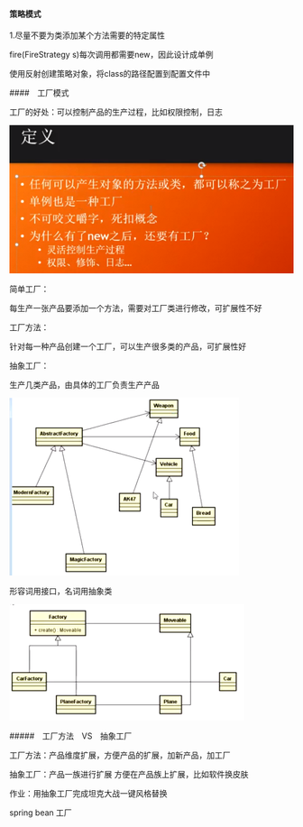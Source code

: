 #### 策略模式

1.尽量不要为类添加某个方法需要的特定属性

fire(FireStrategy s)每次调用都需要new，因此设计成单例

使用反射创建策略对象，将class的路径配置到配置文件中

####　工厂模式

工厂的好处：可以控制产品的生产过程，比如权限控制，日志

![image-20200728202944995](6.坦克大战第六节.assets/image-20200728202944995.png)

简单工厂：

每生产一张产品要添加一个方法，需要对工厂类进行修改，可扩展性不好

工厂方法：

针对每一种产品创建一个工厂，可以生产很多类的产品，可扩展性好

抽象工厂：

生产几类产品，由具体的工厂负责生产产品

![image-20200728205555178](6.坦克大战第六节.assets/image-20200728205555178.png)

形容词用接口，名词用抽象类

![image-20200728210241545](6.坦克大战第六节.assets/image-20200728210241545.png)

#####　工厂方法　VS　抽象工厂

工厂方法：产品维度扩展，方便产品的扩展，加新产品，加工厂

抽象工厂：产品一族进行扩展  方便在产品族上扩展，比如软件换皮肤

作业：用抽象工厂完成坦克大战一键风格替换

spring bean 工厂





